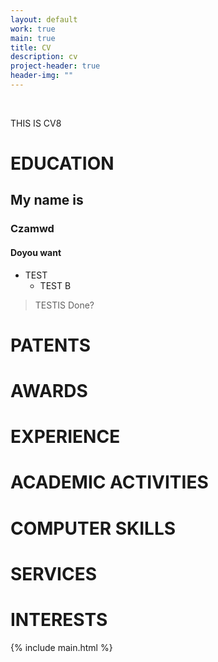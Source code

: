 ```yaml
---
layout: default
work: true
main: true
title: CV
description: cv
project-header: true
header-img: ""
---
```



&nbsp;


THIS IS CV8

# EDUCATION
## My name is
### Czamwd
#### Doyou want
* TEST
	* TEST B
> TESTIS Done?

# PATENTS

# AWARDS

# EXPERIENCE

# ACADEMIC ACTIVITIES

# COMPUTER SKILLS

# SERVICES

# INTERESTS




<div class="catalogue">
     {% include main.html %}
</div>
